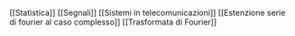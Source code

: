 [[Statistica]]
[[Segnali]]
[[Sistemi in telecomunicazioni]]
[[Estenzione serie di fourier al caso complesso]]
[[Trasformata di Fourier]]